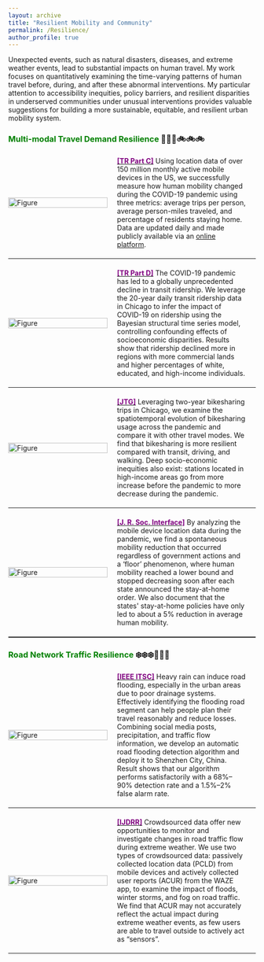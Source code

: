 ```yaml
---
layout: archive
title: "Resilient Mobility and Community"
permalink: /Resilience/
author_profile: true
---
```


Unexpected events, such as natural disasters, diseases, and extreme weather events, lead to substantial impacts on human travel.
My work focuses on quantitatively examining the time-varying patterns of human travel before, during, and after these abnormal interventions.
My particular attention to accessibility inequities, policy barriers, and resilient disparities in underserved
communities under unusual interventions provides valuable suggestions for building a more sustainable, equitable, and resilient urban
mobility system.

### <span style="color: green"> Multi-modal Travel Demand Resilience </span> 🚌🚌🚌🚲🚲🚲

<div style="display: flex; justify-content: center; align-items: center; margin-top: 20px; margin-bottom: 20px;">
  <div style="flex: 0 0 40%; text-align: left; margin-right: 20px;">
    <a href="https://www.sciencedirect.com/science/article/pii/S0968090X20308524">
        <img src="https://songhuahu-umd.github.io/images/FF11.png" alt="Figure" style="width: 100%;" />
    </a>
  </div>

  <div style="flex: 1; text-align: left; margin-right: 20px;">
    <a href="https://www.sciencedirect.com/science/article/pii/S0968090X20308524"><b><span style="color: purple;">[TR Part C]</span></b></a>
    Using location data of over 150 million monthly active mobile devices in the US,
    we successfully measure how human mobility changed during the COVID-19 pandemic using three metrics:
    average trips per person, average person-miles traveled, and percentage of residents staying home. Data are updated daily
    and made publicly available via an <a href="https://data.covid.umd.edu/">online platform</a>.
  </div>
</div>

---
<div style="display: flex; justify-content: center; align-items: center; margin-top: 20px; margin-bottom: 20px;">
  <div style="flex: 0 0 40%; text-align: left; margin-right: 20px;">
    <a href="https://www.sciencedirect.com/science/article/pii/S1361920920308397">
        <img src="https://songhuahu-umd.github.io/images/FF33.png" alt="Figure" style="width: 100%;" />
    </a>
  </div>

  <div style="flex: 1; text-align: left; margin-right: 20px;">
    <a href="https://www.sciencedirect.com/science/article/pii/S1361920920308397"><b><span style="color: purple;">[TR Part D]</span></b></a>
    The COVID-19 pandemic has led to a globally unprecedented decline in transit ridership. 
    We leverage the 20-year daily transit ridership data in Chicago to infer the impact of COVID-19 on ridership using the Bayesian structural time series model, 
    controlling confounding effects of socioeconomic disparities. 
    Results show that ridership declined more in regions with more commercial lands and higher percentages of white, educated, and high-income individuals.
  </div>
</div>

---
<div style="display: flex; justify-content: center; align-items: center; margin-top: 20px; margin-bottom: 20px;">
  <div style="flex: 0 0 40%; text-align: left; margin-right: 20px;">
    <a href="https://www.sciencedirect.com/science/article/pii/S0966692321000508">
        <img src="https://songhuahu-umd.github.io/images/bikeshare.png" alt="Figure" style="width: 100%;" />
    </a>
  </div>

  <div style="flex: 1; text-align: left; margin-right: 20px;">
    <a href="https://www.sciencedirect.com/science/article/pii/S0966692321000508"><b><span style="color: purple;">[JTG]</span></b></a>
    Leveraging two-year bikesharing trips in Chicago, we examine the spatiotemporal evolution of bikesharing usage 
    across the pandemic and compare it with other travel modes.
    We find that bikesharing is more resilient compared with transit, driving, and walking.
    Deep socio-economic inequities also exist: stations located in high-income areas go from 
    more increase before the pandemic to more decrease during the pandemic.
  </div>
</div>

---
<div style="display: flex; justify-content: center; align-items: center; margin-top: 20px; margin-bottom: 20px;">
  <div style="flex: 0 0 40%; text-align: left; margin-right: 20px;">
    <a href="https://royalsocietypublishing.org/doi/full/10.1098/rsif.2020.0344">
        <img src="https://songhuahu-umd.github.io/images/FF3.png" alt="Figure" style="width: 100%;" />
    </a>
  </div>

  <div style="flex: 1; text-align: left; margin-right: 20px;">
    <a href="https://royalsocietypublishing.org/doi/full/10.1098/rsif.2020.0344"><b><span style="color: purple;">[J. R. Soc. Interface]</span></b></a>
    By analyzing the mobile device location data during the pandemic, we find a spontaneous mobility reduction that occurred
    regardless of government actions and a ‘floor’ phenomenon, where human mobility reached a lower bound and
    stopped decreasing soon after each state announced the stay-at-home order.
    We also document that the states' stay-at-home policies have only led to about a 5% reduction in average human mobility.
  </div>
</div>


<hr style="border:1px solid gray">

### <span style="color: green"> Road Network Traffic Resilience </span> ❄️❄️❄️🚧🚧🚧

<div style="display: flex; justify-content: center; align-items: center; margin-top: 20px; margin-bottom: 20px;">
  <div style="flex: 0 0 40%; text-align: left; margin-right: 20px;">
    <a href="https://ieeexplore.ieee.org/abstract/document/8569639">
        <img src="https://songhuahu-umd.github.io/images/Flood.png" alt="Figure" style="width: 100%;" />
    </a>
  </div>

  <div style="flex: 1; text-align: left; margin-right: 20px;">
    <a href="https://ieeexplore.ieee.org/abstract/document/8569639"><b><span style="color: purple;">[IEEE ITSC]</span></b></a>
    Heavy rain can induce road flooding, especially in the urban areas due to poor drainage systems. Effectively identifying
    the flooding road segment can help people plan their travel reasonably and reduce losses. 
    Combining social media posts, precipitation, and traffic flow information, we develop an automatic road flooding detection algorithm 
    and deploy it to Shenzhen City, China. Result shows that our algorithm performs
    satisfactorily with a 68%–90% detection rate and a 1.5%–2% false alarm rate.
  </div>
</div>

---
<div style="display: flex; justify-content: center; align-items: center; margin-top: 20px; margin-bottom: 20px;">
  <div style="flex: 0 0 40%; text-align: left; margin-right: 20px;">
    <a href="https://www.sciencedirect.com/science/article/pii/S2212420924005168">
        <img src="https://songhuahu-umd.github.io/images/weatherroad.png" alt="Figure" style="width: 100%;" />
    </a>
  </div>

  <div style="flex: 1; text-align: left; margin-right: 20px;">
    <a href="https://www.sciencedirect.com/science/article/pii/S2212420924005168"><b><span style="color: purple;">[IJDRR]</span></b></a>
    Crowdsourced data offer new opportunities to monitor and investigate changes in road traffic flow during extreme weather. 
    We use two types of crowdsourced data: passively collected location data (PCLD) from mobile devices and 
    actively collected user reports (ACUR) from the WAZE app, to examine the impact of floods, winter storms, and fog on road traffic. 
    We find that ACUR may not accurately reflect the actual impact during extreme weather events, 
    as few users are able to travel outside to actively act as “sensors”.
  </div>
</div>



---
